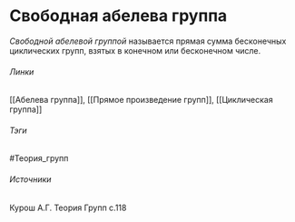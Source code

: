 # Свободная абелева группа
*Свободной абелевой группой* называется прямая сумма бесконечных циклических групп, взятых в конечном или бесконечном числе. 
###### Линки
 [[Абелева группа]], [[Прямое произведение групп]], [[Циклическая группа]]
###### Тэги
 #Теория_групп 
###### Источники
 Курош А.Г. Теория Групп с.118